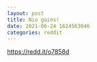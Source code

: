 ```yaml
--- 
layout: post 
title: Nio gains! 
date: 2021-06-24 1624563046 
categories: reddit 
--- 
```

https://redd.it/o7858d